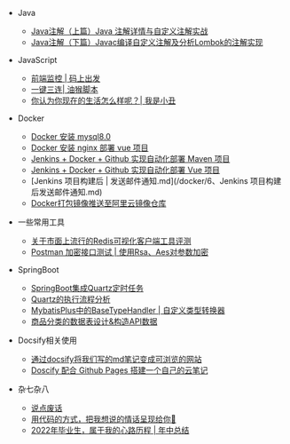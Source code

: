 <!-- _sidebar.md -->

* Java
  - [Java注解（上篇）Java 注解详情与自定义注解实战](java/1、Java注解详解（上篇）.md)
  - [Java注解（下篇）Javac编译自定义注解及分析Lombok的注解实现](java/2、Java注解详解（下篇）.md)

* JavaScript
  - [前端监控 | 码上出发](/javascript/前端监控/1、前端监控-码上出发.md)
  - [一键三连| 油猴脚本](/javascript/3、一键三连脚本的编写.md)
  - [你认为你现在的生活怎么样呢？| 我是小丑](/javascript/4、选择评价.md)
* Docker 
  - [Docker 安装 mysql8.0](/docker/1、docker安装mysql8.md)
  - [Docker 安装 nginx 部署 vue 项目](/docker/2、docker-安装-nginx-部署-vue-项目.md)
  - [Jenkins + Docker + Github 实现自动化部署 Maven 项目](/docker/3、Jenkins+Docker+Github实现自动化部署Maven项目.md)
  - [Jenkins + Docker + Github 实现自动化部署 Vue 项目](/docker/4、jenkins自由风格方式部署vue项目.md)
  - [Jenkins 项目构建后 | 发送邮件通知.md](/docker/6、Jenkins 项目构建后发送邮件通知.md)
  - [Docker打包镜像推送至阿里云镜像仓库](/docker/8、Docker打包镜像推送至阿里云镜像仓库.md)
* 一些常用工具
  - [关于市面上流行的Redis可视化客户端工具评测](/redis/1、Redis客户端连接工具推文.md)
  - [Postman 加密接口测试 | 使用Rsa、Aes对参数加密](/postman/1、Postman将请求参数加密.md)
* SpringBoot
  - [SpringBoot集成Quartz定时任务](/springboot/1、SpringBoot集成Quartz定时任务.md)
  - [Quartz的执行流程分析](/springboot/14、Quartz的执行流程.md)
  - [MybatisPlus中的BaseTypeHandler | 自定义类型转换器](/springboot/13、MybatisPlus中的BaseTypeHandler.md)
  - [商品分类的数据表设计&构造API数据](/springboot/8、三级分类的数据表设计和构造API数据.md)

* Docsify相关使用
  * [通过docsify将我们写的md笔记变成可浏览的网站](/mix/通过docsify将我们写的md笔记变成可浏览的网站.md) <!--注意这里是相对路径-->
  * [Doscify 配合 Github Pages 搭建一个自己的云笔记](/mix/Doscify配合Github-Pages搭建一个自己的云笔记.md)

- 杂七杂八

  - [说点废话](/mix/说点废话.md)
  - [用代码的方式，把我想说的情话呈现给你💌](/mix/关于隐晦的表达我爱你.md)
  - [2022年毕业生，属于我的心路历程 | 年中总结](/mix/掘金征文-年中总结.md)
  
  
